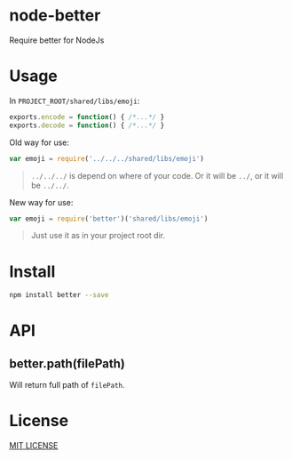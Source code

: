# node-better

Require better for NodeJs

# Usage

In `PROJECT_ROOT/shared/libs/emoji`:

```javascript
exports.encode = function() { /*...*/ }
exports.decode = function() { /*...*/ }
```

Old way for use:

```javascript
var emoji = require('../../../shared/libs/emoji')
```

> `../../../` is depend on where of your code. Or it will be `../`, or it will be `../../`.

New way for use:

```javascript
var emoji = require('better')('shared/libs/emoji')
```

> Just use it as in your project root dir.

# Install

```bash
npm install better --save
```

# API

## better.path(filePath)

Will return full path of `filePath`.

# License

[MIT LICENSE](https://github.com/hfcorriez/node-better/blob/master/LICENSE)